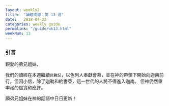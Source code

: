 ```yaml
---
layout: weekly2
title:  "讀經向導：第 13 週"
date:   2018-04-22
categories: weekly guide
permalink: "/guide/wk13.html"
weekNum: 13
---
```


<h3>引言</h3>

親愛的弟兄姐妹，

我們的讀經在本週繼續`民數記`，以色列人奉獻會幕，並在神的帶領下開始向迦南前行，但因小信，除了迦勒和約書亞，這一世代的人將不得進入迦南。
但神仍然重申祂的信實和應許。

願弟兄姐妹在神的話語中日日更新！

